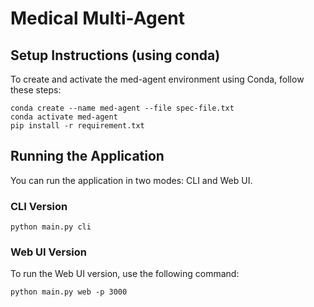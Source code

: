 # Medical Multi-Agent

## Setup Instructions (using conda)

To create and activate the med-agent environment using Conda, follow these steps:

```shell
conda create --name med-agent --file spec-file.txt
conda activate med-agent
pip install -r requirement.txt
```


## Running the Application
You can run the application in two modes: CLI and Web UI.
### CLI Version
```shell
python main.py cli
```
### Web UI Version
To run the Web UI version, use the following command:
```shell
python main.py web -p 3000

```
